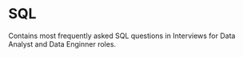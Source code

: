 # SQL

Contains most frequently asked SQL questions in Interviews for Data Analyst and Data Enginner roles.
